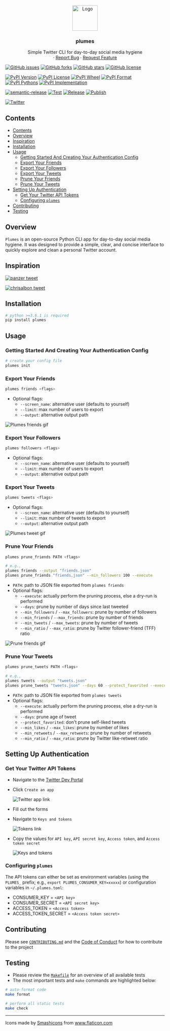 <br />
<p align="center">
  <a href="https://github.com/nnadeau/plumes">
    <img src="https://raw.githubusercontent.com/nnadeau/plumes/master/media/feather.png" alt="Logo" width="80" height="80">
  </a>

  <h3 align="center">plumes</h3>

  <p align="center">
    Simple Twitter CLI for day-to-day social media hygiene
    <br />
    ·
    <a href="https://github.com/nnadeau/plumes/issues">Report Bug</a>
    ·
    <a href="https://github.com/nnadeau/plumes/issues">Request Feature</a>
  </p>
</p>

[![GitHub issues](https://img.shields.io/github/issues/nnadeau/plumes)](https://github.com/nnadeau/plumes/issues)
[![GitHub forks](https://img.shields.io/github/forks/nnadeau/plumes)](https://github.com/nnadeau/plumes/network)
[![GitHub stars](https://img.shields.io/github/stars/nnadeau/plumes)](https://github.com/nnadeau/plumes/stargazers)
[![GitHub license](https://img.shields.io/github/license/nnadeau/plumes)](https://github.com/nnadeau/plumes/blob/master/LICENSE)

[![PyPI Version](https://img.shields.io/pypi/v/plumes.svg)](https://pypi.python.org/pypi/plumes)
[![PyPI License](https://img.shields.io/pypi/l/plumes.svg)](https://pypi.python.org/pypi/plumes)
[![PyPI Wheel](https://img.shields.io/pypi/wheel/plumes.svg)](https://pypi.python.org/pypi/plumes)
[![PyPI Format](https://img.shields.io/pypi/format/plumes.svg)](https://pypi.python.org/pypi/plumes)
[![PyPI Pythons](https://img.shields.io/pypi/pyversions/plumes.svg)](https://pypi.python.org/pypi/plumes)
[![PyPI Implementation](https://img.shields.io/pypi/implementation/plumes.svg)](https://pypi.python.org/pypi/plumes)

[![semantic-release](https://img.shields.io/badge/%20%20%F0%9F%93%A6%F0%9F%9A%80-semantic--release-e10079.svg)](https://github.com/semantic-release/semantic-release)
[![Test](https://github.com/nnadeau/plumes/workflows/Test/badge.svg)](https://github.com/nnadeau/plumes/actions)
[![Release](https://github.com/nnadeau/plumes/workflows/Release/badge.svg)](https://github.com/nnadeau/plumes/actions)
[![Publish](https://github.com/nnadeau/plumes/workflows/Publish/badge.svg)](https://github.com/nnadeau/plumes/actions)

[![Twitter](https://img.shields.io/twitter/url?style=social&url=https%3A%2F%2Fgithub.com%2Fnnadeau%2Fplumes)](https://twitter.com/intent/tweet?text=Wow:&url=https%3A%2F%2Fgithub.com%2Fnnadeau%2Fplumes)

## Contents

- [Contents](#contents)
- [Overview](#overview)
- [Inspiration](#inspiration)
- [Installation](#installation)
- [Usage](#usage)
  - [Getting Started And Creating Your Authentication Config](#getting-started-and-creating-your-authentication-config)
  - [Export Your Friends](#export-your-friends)
  - [Export Your Followers](#export-your-followers)
  - [Export Your Tweets](#export-your-tweets)
  - [Prune Your Friends](#prune-your-friends)
  - [Prune Your Tweets](#prune-your-tweets)
- [Setting Up Authentication](#setting-up-authentication)
  - [Get Your Twitter API Tokens](#get-your-twitter-api-tokens)
  - [Configuring `plumes`](#configuring-plumes)
- [Contributing](#contributing)
- [Testing](#testing)

## Overview

`Plumes` is an open-source Python CLI app for day-to-day social media hygiene.
It was designed to provide a simple, clear, and concise interface to quickly explore and clean a personal Twitter account.

## Inspiration

[![panzer tweet](https://raw.githubusercontent.com/nnadeau/plumes/master/media/tweet-panzer.png)](https://twitter.com/panzer/status/943935357673861120)


[![chrisalbon tweet](https://raw.githubusercontent.com/nnadeau/plumes/master/media/tweet-chrisalbon.png)](https://twitter.com/chrisalbon/status/1295408107078615041)


## Installation

```bash
# python >=3.6.1 is required
pip install plumes
```

## Usage

### Getting Started And Creating Your Authentication Config

```bash
# create your config file
plumes init
```

### Export Your Friends

```bash
plumes friends <flags>
```

- Optional flags:
  - `--screen_name`: alternative user (defaults to yourself)
  - `--limit`: max number of users to export
  - `--output`: alternative output path

![Plumes friends gif](https://raw.githubusercontent.com/nnadeau/plumes/master/media/terminal-friends.gif)

### Export Your Followers

```bash
plumes followers <flags>
```

- Optional flags:
  - `--screen_name`: alternative user (defaults to yourself)
  - `--limit`: max number of users to export
  - `--output`: alternative output path

### Export Your Tweets

```bash
plumes tweets <flags>
```

- Optional flags:
  - `--screen_name`: alternative user (defaults to yourself)
  - `--limit`: max number of tweets to export
  - `--output`: alternative output path

![Plumes tweet gif](https://raw.githubusercontent.com/nnadeau/plumes/master/media/terminal-tweets.gif)

### Prune Your Friends

```bash
plumes prune_friends PATH <flags>

# e.g.,
plumes friends --output "friends.json"
plumes prune_friends "friends.json" --min_followers 100 --execute
```

- `PATH`: path to JSON file exported from `plumes friends`
- Optional flags:
  - `--execute`: actually perform the pruning process, else a dry-run is performed
  - `--days`: prune by number of days since last tweeted
  - `--min_followers` / `--max_followers`: prune by number of followers
  - `--min_friends` / `--max_friends`: prune by number of friends
  - `--min_tweets` / `--max_tweets`: prune by number of tweets
  - `--min_ratio` / `--max_ratio`: prune by Twitter follower-friend (TFF) ratio

![Prune friends gif](https://raw.githubusercontent.com/nnadeau/plumes/master/media/terminal-prune-friends.gif)

### Prune Your Tweets

```bash
plumes prune_tweets PATH <flags>

# e.g.,
plumes tweets --output "tweets.json"
plumes prune_tweets "tweets.json" --days 60 --protect_favorited --execute
```

- `PATH`: path to JSON file exported from `plumes tweets`
- Optional flags:
  - `--execute`: actually perform the pruning process, else a dry-run is performed
  - `--days`: prune age of tweet
  - `--protect_favorited`: don't prune self-liked tweets
  - `--min_likes` / `--max_likes`: prune by number of likes
  - `--min_retweets` / `--max_retweets`: prune by number of retweets
  - `--min_ratio` / `--max_ratio`: prune by Twitter like-retweet ratio

## Setting Up Authentication

### Get Your Twitter API Tokens

- Navigate to the [Twitter Dev Portal](https://developer.twitter.com/en/apps)
- Click `Create an app`

  ![Twitter app link](https://raw.githubusercontent.com/nnadeau/plumes/master/media/2020-08-20-09-11-05.png)

- Fill out the forms
- Navigate to `Keys and tokens`

  ![Tokens link](https://raw.githubusercontent.com/nnadeau/plumes/master/media/2020-08-20-09-12-34.png)

- Copy the values for `API key`, `API secret key`, `Access token`, and `Access token secret`

  ![Keys and tokens](https://raw.githubusercontent.com/nnadeau/plumes/master/media/2020-08-20-09-13-24.png)

### Configuring `plumes`

The API tokens can either be set as environment variables (using the `PLUMES_` prefix; e.g., `export PLUMES_CONSUMER_KEY=xxxxx`) or configuration variables in `~/.plumes.toml`:

- CONSUMER_KEY = `<API key>`
- CONSUMER_SECRET = `<API secret key>`
- ACCESS_TOKEN = `<Access token>`
- ACCESS_TOKEN_SECRET = `<Access token secret>`

## Contributing

Please see [`CONTRIBUTING.md`](.github/CONTRIBUTING.md) and the [Code of Conduct](CODE_OF_CONDUCT.md) for how to contribute to the project

## Testing

- Please review the [`Makefile`](Makefile) for an overview of all available tests
- The most important tests and `make` commands are highlighted below:

```bash
# auto-format code
make format

# perform all static tests
make check
```

---

<div>Icons made by <a href="https://smashicons.com/" title="Smashicons">Smashicons</a> from <a href="https://www.flaticon.com/" title="Flaticon">www.flaticon.com</a></div>
